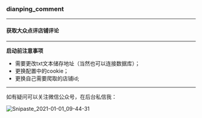 ### dianping_comment 

----

#### 获取大众点评店铺评论


----

**启动前注意事项**
- 需要更改txt文本储存地址（当然也可以连接数据库）；
- 更换配置中的cookie；
- 更换自己需要爬取的店铺id;

----
如有疑问可以关注微信公众号，在后台私信我：

![Snipaste_2021-01-01_09-44-31](https://images.zeroingpython.top/img/Snipaste_2021-01-01_09-44-31.png)
